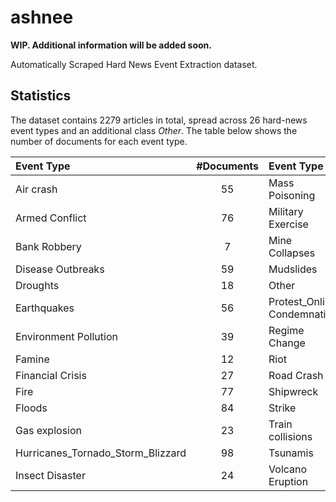 # ashnee

**WIP. Additional information will be added soon.**

Automatically Scraped Hard News Event Extraction dataset.

## Statistics

The dataset contains $2279$ articles in total, spread across $26$ hard-news
event types and an additional class *Other*. The table below shows the number of
documents for each event type.

| **Event Type**                    | **#Documents** | **Event Type**              | **#Documents** |
| :-------------------------------- | :------------: | :-------------------------- | :------------: |
| Air crash                         |       55       | Mass Poisoning              |       7        |
| Armed Conflict                    |       76       | Military Exercise           |       70       |
| Bank Robbery                      |       7        | Mine Collapses              |       4        |
| Disease Outbreaks                 |       59       | Mudslides                   |       21       |
| Droughts                          |       18       | Other                       |      1229      |
| Earthquakes                       |       56       | Protest_Online Condemnation |       68       |
| Environment Pollution             |       39       | Regime Change               |       2        |
| Famine                            |       12       | Riot                        |       16       |
| Financial Crisis                  |       27       | Road Crash                  |       86       |
| Fire                              |       77       | Shipwreck                   |       37       |
| Floods                            |       84       | Strike                      |       65       |
| Gas explosion                     |       23       | Train collisions            |       6        |
| Hurricanes_Tornado_Storm_Blizzard |       98       | Tsunamis                    |       0        |
| Insect Disaster                   |       24       | Volcano Eruption            |       13       |
